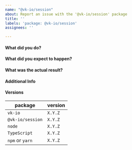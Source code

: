 ```yaml
---
name: "@vk-io/session"
about: Report an issue with the '@vk-io/session' package
title: ''
labels: 'package: @vk-io/session'
assignees: ''

---
```


<!-- This template is for bug reports. -->

#### What did you do?


#### What did you expect to happen?


#### What was the actual result?


#### Additional Info


#### Versions

| package                            | version |
| ---------------------------------- | ------- |
| `vk-io`                            | `X.Y.Z` |
| `@vk-io/session`                   | `X.Y.Z` |
| `node`                             | `X.Y.Z` |
| `TypeScript`                       | `X.Y.Z` |
| `npm` or `yarn`                    | `X.Y.Z` |
